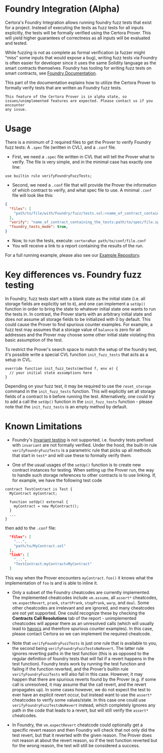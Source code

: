 Foundry Integration (Alpha)
=================

Certora's Foundry Integration allows running foundry fuzz tests that exist for a project. Instead of executing the tests
as fuzz tests for all inputs explicitly, the tests will be formally verified using the Certora Prover.
This will yield higher guarantees of correctness as all inputs will be evaluated and tested. 

While fuzzing is not as complete as formal verification (a fuzzer might “miss” some inputs that would expose a bug), 
writing fuzz tests via Foundry is often easier for developer since it uses the same Solidity language as the smart contracts themselves.
Foundry has tooling for writing fuzz tests on smart contracts, see [Foundry Documentation](https://book.getfoundry.sh/forge/fuzz-testing).

This part of the documentation explains how to utilize the Certora Prover to formally verify tests that are written as Foundry fuzz tests.


```{caution}
This feature of the Certora Prover is in alpha state, so issues/unimplemented features are expected. Please contact us if you encounter 
any issue.
```

# Usage

There is a minimum of 2 required files to get the Prover to verify Foundry fuzz tests: A `.spec` file (written in CVL), and a `.conf` file. 

- First, we need a `.spec` file written in CVL that will tell the Prover what to verify. The file is very simple, and in the minimal case 
has exactly one line:

```solidity
use builtin rule verifyFoundryFuzzTests;
```

- Second, we need a `.conf` file that will provide the Prover the information of which contract to verify, and what spec file to use. 
A minimal `.conf` file will look like this:

```json
{
  "files": [
    "path/to/file/with/Foundry/fuzz/tests.sol:<name_of_contract_containing_the_tests>",
  ],
  "verify": "name_of_contract_containing_the_tests:path/to/spec/file.spec",
  "foundry_tests_mode": true,
}
```

- Now, to run the tests, execute:
`certoraRun path/to/conf/file.conf`
- You will receive a link to a report containing the results of the run.

For a full running example, please also see our [Example Repository](https://github.com/Certora/Examples/).

# Key differences vs. Foundry fuzz testing

In Foundry, fuzz tests start with a blank state as the initial state (i.e. all storage fields are explicitly set to `0`), and one can implement 
a `setUp()` function in order to bring the state to whatever initial state one wants to run the tests in. In contrast, the Prover starts with 
an arbitrary initial state and does _not_ assume all storage fields to be initialized with 0 by default. This could cause the Prover to find 
spurious counter examples. For example, a fuzz test may assumes that a storage value of `balance` is zero for all addresses and the Prover may 
choose some other initial state violating this basic assumption of the test. 

To restrict the Prover's search space to match the setup of the foundry test, it's possible write a special CVL function  `init_fuzz_tests` 
that acts as a setup in CVL. 

```solidity
override function init_fuzz_tests(method f, env e) {
  // your initial state assumptions here
}
 ```
Depending on your fuzz test, it may be required to use the `reset_storage` command in the `init_fuzz_tests` function. This will explicitly set all 
storage fields of a contract to `0` before running the test. Alternatively, one could try to add a call the `setUp()` function in the 
`init_fuzz_tests` function - please note that the `init_fuzz_tests` is an empty method by default.

# Known Limitations 
- Foundry's [Invariant testing](https://book.getfoundry.sh/forge/invariant-testing) is not supported, i.e. foundry tests prefixed with 
`invariant` are not formally verified. Under the hood, the built-in rule `verifyFoundryFuzzTests` is a parametric rule that picks up all methods 
that start in `test*` and will use these to formally verify them. 

- One of the usual usages of the `setUp()` function is to create new contract instances for testing.
When setting up the Prover run, the way to handle such storage references to other contracts is to use linking. If, for example,
 we have the following test code

```solidity
contract TestContract is Test {
  MyContract myContract;
	
  function setUp() external {
    myContract = new MyContract();
  }
  ...
}
```

then add to the `.conf` file:

```json
  "files": [
    "...",
    "path/to/MyContract.sol"
  ],
  "link": [
    "...",
    "TestContract:myContract=MyContract"
  ]
```

This way when the Prover encounters `myContract.foo()` it knows what the implementation of `foo` is and is able to inline it.

- Only a subset of the Foundry cheatcodes are currently implemented.
The implemented cheatcodes include `vm.assume`, all `assert*` cheatcodes, `vm.expectRevert`, `prank`, `startPrank`, `stopPrank`, 
`warp`, and `deal`. Some other cheatcodes are irrelevant and are ignored, and many cheatcodes are not yet supported. One could 
recognize these by checking the **Contracts Call Resolutions** tab of the report - unimplemented cheatcodes will appear there 
as an unresolved calls (which will usually lead to [havocs](https://docs.certora.com/en/latest/docs/user-guide/glossary.html#term-havoc) 
and therefore spurious counter examples). In this case, please contact Certora so we can implement the required cheatcode.

- Note that `verifyFoundryFuzzTests` is just one rule that is available to you, the second being `verifyFoundryFuzzTestsNoRevert`. 
The latter rule ignores reverting paths in the test function (this  is as opposed to the regular definition of foundry tests that 
will fail if a revert happens in the test function). Foundry tests work by running the test function and failing if the function 
reverted, and the Prover’s builtin rule `verifyFoundryFuzzTests` will also fail in this case. However, it may happen that there 
are spurious reverts found by the Prover (e.g. if some call is unresolved, it may assume that the call revert, and the revert propagates up).
In some cases however, we do not expect the test to ever have an explicit revert occur, but instead want to use the `assert*` 
cheatcodes to verify some values/state. In this case one could use `verifyFoundryFuzzTestsNoRevert` instead, which completely 
ignores any path in the code that leads to a revert, but will still verify the `assert*` cheatcodes.

- In Foundry, the `vm.expectRevert` cheatcode could optionally get a specific revert reason and then Foundry will check that 
not only did the test revert, but that it reverted with the given reason. The Prover does not reason at about the revert reason, 
so if the test function reverted but for the wrong reason, the test will still be considered a success.
